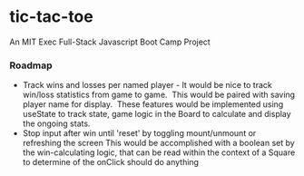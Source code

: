 # tic-tac-toe

An MIT Exec Full-Stack Javascript Boot Camp Project

### Roadmap

- Track wins and losses per named player - It would be nice to track win/loss statistics
  from game to game.  This would be paired with saving player name for display.  These features would be implemented using useState to track state, game logic in the Board to calculate and display the ongoing stats.
- Stop input after win until 'reset' by toggling mount/unmount or refreshing the screen
  This would be accomplished with a boolean set by the win-calculating logic, that can be read within the context of a Square to determine of the onClick should do anything
